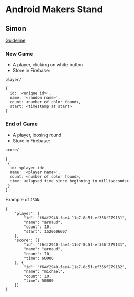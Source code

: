 # Android Makers Stand

## Simon

[Guideline](https://docs.google.com/presentation/d/1tLJ2PW7Q7T12ithRcHKtkafyTgvN5T6JVElZZzVzyk0/)

### New Game
- A player, clicking on white button
- Store in Firebase:

```
player/

{
  id: '<unique id>',
  name: '<random name>',
  count: <number of color found>,
  start: <timestamp at start>
}
```

### End of Game
- A player, loosing round
- Store in Firebase:

```
score/

[
 {
  id: <player id>
  name: '<player name>',
  count: <number of color found>,
  time: <elapsed time since beginning in milliseconds>
 }
]
```

Example of `JSON`:

```
{
	"player": {
		"id": "f64f2940-fae4-11e7-8c5f-ef356f279131",
		"name": "arnaud",
		"count": 10,
		"start": 1520606607
	},
	"score": [{
		"id": "f64f2940-fae4-11e7-8c5f-ef356f279131",
		"name": "arnaud",
		"count": 10,
		"time": 60000
	}, {
		"id": "f64f2940-fae4-11e7-8c5f-ef356f279132",
		"name": "michael",
		"count": 10,
		"time": 50000
	}]
}
```
